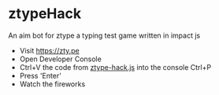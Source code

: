 # ztypeHack

An aim bot for ztype a typing test game written in impact js 

- Visit https://zty.pe
- Open Developer Console
- Ctrl+V the code from [ztype-hack.js](https://github.com/andrewboudreau/ztypeHack/blob/master/ztype-hack.js) into the console Ctrl+P
- Press 'Enter'
- Watch the fireworks

